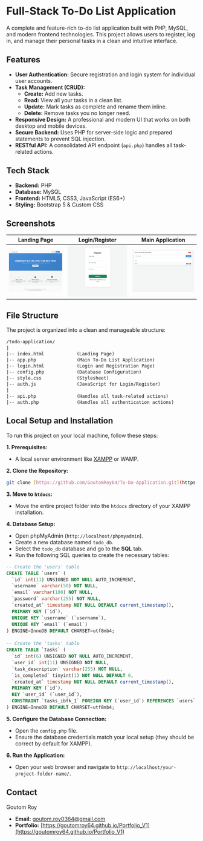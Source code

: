 # Full-Stack To-Do List Application

A complete and feature-rich to-do list application built with PHP, MySQL, and modern frontend technologies. This project allows users to register, log in, and manage their personal tasks in a clean and intuitive interface.

## Features

- **User Authentication:** Secure registration and login system for individual user accounts.
- **Task Management (CRUD):**
    - **Create:** Add new tasks.
    - **Read:** View all your tasks in a clean list.
    - **Update:** Mark tasks as complete and rename them inline.
    - **Delete:** Remove tasks you no longer need.
- **Responsive Design:** A professional and modern UI that works on both desktop and mobile devices.
- **Secure Backend:** Uses PHP for server-side logic and prepared statements to prevent SQL injection.
- **RESTful API:** A consolidated API endpoint (`api.php`) handles all task-related actions.

## Tech Stack

- **Backend:** PHP
- **Database:** MySQL
- **Frontend:** HTML5, CSS3, JavaScript (ES6+)
- **Styling:** Bootstrap 5 & Custom CSS

## Screenshots

| Landing Page | Login/Register | Main Application |
| :---: | :---: | :---: |
| ![Landing Page](image/landing_page.webp) | ![Login Page](image/register.webp) | ![App Page](image/main_app.webp) |

## File Structure

The project is organized into a clean and manageable structure:

```
/todo-application/
|
|-- index.html            (Landing Page)
|-- app.php               (Main To-Do List Application)
|-- login.html            (Login and Registration Page)
|-- config.php            (Database Configuration)
|-- style.css             (Stylesheet)
|-- auth.js               (JavaScript for Login/Register)
|
|-- api.php               (Handles all task-related actions)
|-- auth.php              (Handles all authentication actions)
```

## Local Setup and Installation

To run this project on your local machine, follow these steps:

**1. Prerequisites:**
   - A local server environment like [XAMPP](https://www.apachefriends.org/index.html) or WAMP.

**2. Clone the Repository:**
   ```bash
   git clone [https://github.com/GoutomRoy64/To-Do-Application.git](https://github.com/GoutomRoy64/To-Do-Application.git)
   ```

**3. Move to `htdocs`:**
   - Move the entire project folder into the `htdocs` directory of your XAMPP installation.

**4. Database Setup:**
   - Open phpMyAdmin (`http://localhost/phpmyadmin`).
   - Create a new database named `todo_db`.
   - Select the `todo_db` database and go to the **SQL** tab.
   - Run the following SQL queries to create the necessary tables:

   ```sql
   -- Create the 'users' table
   CREATE TABLE `users` (
     `id` int(11) UNSIGNED NOT NULL AUTO_INCREMENT,
     `username` varchar(50) NOT NULL,
     `email` varchar(100) NOT NULL,
     `password` varchar(255) NOT NULL,
     `created_at` timestamp NOT NULL DEFAULT current_timestamp(),
     PRIMARY KEY (`id`),
     UNIQUE KEY `username` (`username`),
     UNIQUE KEY `email` (`email`)
   ) ENGINE=InnoDB DEFAULT CHARSET=utf8mb4;

   -- Create the 'tasks' table
   CREATE TABLE `tasks` (
     `id` int(6) UNSIGNED NOT NULL AUTO_INCREMENT,
     `user_id` int(11) UNSIGNED NOT NULL,
     `task_description` varchar(255) NOT NULL,
     `is_completed` tinyint(1) NOT NULL DEFAULT 0,
     `created_at` timestamp NOT NULL DEFAULT current_timestamp(),
     PRIMARY KEY (`id`),
     KEY `user_id` (`user_id`),
     CONSTRAINT `tasks_ibfk_1` FOREIGN KEY (`user_id`) REFERENCES `users` (`id`) ON DELETE CASCADE
   ) ENGINE=InnoDB DEFAULT CHARSET=utf8mb4;
   ```

**5. Configure the Database Connection:**
   - Open the `config.php` file.
   - Ensure the database credentials match your local setup (they should be correct by default for XAMPP).

**6. Run the Application:**
   - Open your web browser and navigate to `http://localhost/your-project-folder-name/`.

## Contact

Goutom Roy
- **Email:** [goutom.roy0364@gmail.com](mailto:goutom.roy0364@gmail.com)
- **Portfolio:** [https://goutomroy64.github.io/Portfolio_V1](https://goutomroy64.github.io/Portfolio_V1)

